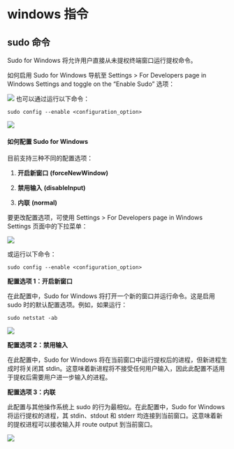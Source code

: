 # windows 指令

## sudo 命令

Sudo for Windows 将允许用户直接从未提权终端窗口运行提权命令。

如何启用 Sudo for Windows
导航至 Settings > For Developers page in Windows Settings and toggle on the “Enable Sudo” 选项：

![](../readme.assets/Pasted%20image%2020240319230932.png)
也可以通过运行以下命令：

```
sudo config --enable <configuration_option>
```

![](../readme.assets/Pasted%20image%2020240319230944.png)

#### **如何配置 Sudo for Windows**

目前支持三种不同的配置选项：

1. **开启新窗口** **(forceNewWindow)**
    
2. **禁用输入** **(disableInput)**
    
3. **内联** **(normal)**
    

要更改配置选项，可使用 Settings > For Developers page in Windows Settings 页面中的下拉菜单：

![](../readme.assets/Pasted%20image%2020240319230955.png)


或运行以下命令：

```
sudo config --enable <configuration_option>
```

**配置选项 1：开启新窗口**

在此配置中，Sudo for Windows 将打开一个新的窗口并运行命令。这是启用 sudo 时的默认配置选项。例如，如果运行：

```
sudo netstat -ab
```

![](../readme.assets/Pasted%20image%2020240319231004.png)

**配置选项 2：禁用输入**

在此配置中，Sudo for Windows 将在当前窗口中运行提权后的进程，但新进程生成时将关闭其 stdin。这意味着新进程将不接受任何用户输入，因此此配置不适用于提权后需要用户进一步输入的进程。

**配置选项 3：内联**

此配置与其他操作系统上 sudo 的行为最相似。在此配置中，Sudo for Windows 将运行提权的进程，其 stdin、stdout 和 stderr 均连接到当前窗口。这意味着新的提权进程可以接收输入并 route output 到当前窗口。

![](../readme.assets/Pasted%20image%2020240319231025.png)


